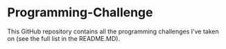 # Programming-Challenge
This GitHub repository contains all the programming challenges I've taken on (see the full list in the README.MD).
